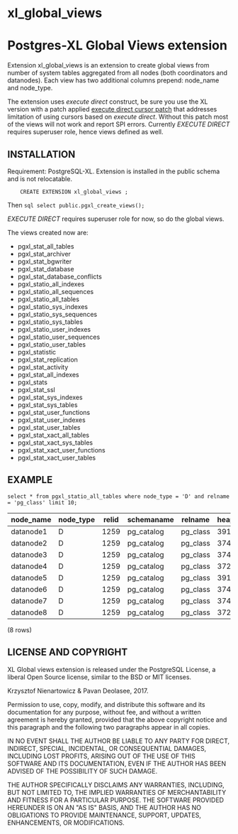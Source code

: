 # xl_global_views

Postgres-XL Global Views extension
====================

Extension xl_global_views is an extension to create global views from number of system tables aggregated from all nodes (both coordinators and datanodes).
Each view has two additional columns prepend: node_name and node_type. 

The extension uses _execute direct_ construct, be sure you use the XL version with a patch applied [execute direct cursor patch](https://git.postgresql.org/gitweb/?p=postgres-xl.git;a=commit;h=1b6ada225da45c82529d56f71e3c6a62fabcfd55) that addresses limitation of using cursors based on _execute direct_. Without this patch most of the views will not work and report SPI errors.
Currently _EXECUTE DIRECT_ requires superuser role, hence views defined as well.

INSTALLATION
------------
Requirement: PostgreSQL-XL.
Extension is installed in the public schema and is not relocatable.

    	CREATE EXTENSION xl_global_views ;

Then 
	```sql
	select public.pgxl_create_views(); 
	```

_EXECUTE DIRECT_ requires superuser role for now, so do the global views.

The views created now are:

* pgxl_stat_all_tables
* pgxl_stat_archiver
* pgxl_stat_bgwriter
* pgxl_stat_database
* pgxl_stat_database_conflicts
* pgxl_statio_all_indexes
* pgxl_statio_all_sequences
* pgxl_statio_all_tables
* pgxl_statio_sys_indexes
* pgxl_statio_sys_sequences
* pgxl_statio_sys_tables
* pgxl_statio_user_indexes
* pgxl_statio_user_sequences
* pgxl_statio_user_tables
* pgxl_statistic
* pgxl_stat_replication
* pgxl_stat_activity
* pgxl_stat_all_indexes
* pgxl_stats
* pgxl_stat_ssl
* pgxl_stat_sys_indexes
* pgxl_stat_sys_tables
* pgxl_stat_user_functions
* pgxl_stat_user_indexes
* pgxl_stat_user_tables
* pgxl_stat_xact_all_tables
* pgxl_stat_xact_sys_tables
* pgxl_stat_xact_user_functions
* pgxl_stat_xact_user_tables


EXAMPLE
-------

	select * from pgxl_statio_all_tables where node_type = 'D' and relname = 'pg_class' limit 10;

node_name | node_type | relid | schemaname | relname  | heap_blks_read | heap_blks_hit | idx_blks_read | idx_blks_hit | toast_blks_read | toast_blks_hit | tidx_blks_read | tidx_blks_hit
-----------|-----------|-------|------------|----------|----------------|---------------|---------------|--------------|-----------------|----------------|----------------|---------------
 datanode1 | D         |  1259 | pg_catalog | pg_class |           3918 |      58604308 |           259 |      3035480 |          [null] |         [null] |         [null] |        [null]
 datanode2 | D         |  1259 | pg_catalog | pg_class |           3745 |       2634617 |           613 |       141135 |          [null] |         [null] |         [null] |        [null]
 datanode3 | D         |  1259 | pg_catalog | pg_class |           3742 |        965008 |           395 |        41040 |          [null] |         [null] |         [null] |        [null]
 datanode4 | D         |  1259 | pg_catalog | pg_class |           3722 |        937601 |           212 |        37620 |          [null] |         [null] |         [null] |        [null]
 datanode5 | D         |  1259 | pg_catalog | pg_class |           3918 |      58604308 |           259 |      3035480 |          [null] |         [null] |         [null] |        [null]
 datanode6 | D         |  1259 | pg_catalog | pg_class |           3745 |       2634617 |           613 |       141135 |          [null] |         [null] |         [null] |        [null]
 datanode7 | D         |  1259 | pg_catalog | pg_class |           3742 |        965008 |           395 |        41040 |          [null] |         [null] |         [null] |        [null]
 datanode8 | D         |  1259 | pg_catalog | pg_class |           3722 |        937601 |           212 |        37620 |          [null] |         [null] |         [null] |        [null]
(8 rows)

	

LICENSE AND COPYRIGHT
---------------------

XL Global views extension is released under the PostgreSQL License, a liberal Open Source license, similar to the BSD or MIT licenses.

Krzysztof Nienartowicz & Pavan Deolasee, 2017.

Permission to use, copy, modify, and distribute this software and its documentation for any purpose, without fee, and without a written agreement is hereby granted, provided that the above copyright notice and this paragraph and the following two paragraphs appear in all copies.

IN NO EVENT SHALL THE AUTHOR BE LIABLE TO ANY PARTY FOR DIRECT, INDIRECT, SPECIAL, INCIDENTAL, OR CONSEQUENTIAL DAMAGES, INCLUDING LOST PROFITS, ARISING OUT OF THE USE OF THIS SOFTWARE AND ITS DOCUMENTATION, EVEN IF THE AUTHOR HAS BEEN ADVISED OF THE POSSIBILITY OF SUCH DAMAGE.

THE AUTHOR SPECIFICALLY DISCLAIMS ANY WARRANTIES, INCLUDING, BUT NOT LIMITED TO, THE IMPLIED WARRANTIES OF MERCHANTABILITY AND FITNESS FOR A PARTICULAR PURPOSE. THE SOFTWARE PROVIDED HEREUNDER IS ON AN "AS IS" BASIS, AND THE AUTHOR HAS NO OBLIGATIONS TO PROVIDE MAINTENANCE, SUPPORT, UPDATES, ENHANCEMENTS, OR MODIFICATIONS.

